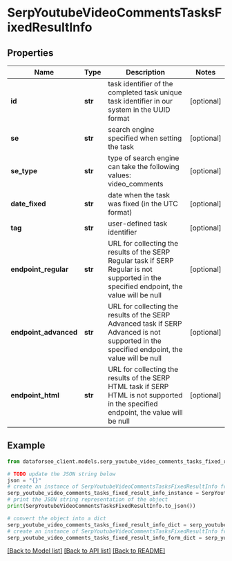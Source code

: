 # SerpYoutubeVideoCommentsTasksFixedResultInfo


## Properties

Name | Type | Description | Notes
------------ | ------------- | ------------- | -------------
**id** | **str** | task identifier of the completed task unique task identifier in our system in the UUID format | [optional] 
**se** | **str** | search engine specified when setting the task | [optional] 
**se_type** | **str** | type of search engine can take the following values: video_comments | [optional] 
**date_fixed** | **str** | date when the task was fixed (in the UTC format) | [optional] 
**tag** | **str** | user-defined task identifier | [optional] 
**endpoint_regular** | **str** | URL for collecting the results of the SERP Regular task if SERP Regular is not supported in the specified endpoint, the value will be null | [optional] 
**endpoint_advanced** | **str** | URL for collecting the results of the SERP Advanced task if SERP Advanced is not supported in the specified endpoint, the value will be null | [optional] 
**endpoint_html** | **str** | URL for collecting the results of the SERP HTML task if SERP HTML is not supported in the specified endpoint, the value will be null | [optional] 

## Example

```python
from dataforseo_client.models.serp_youtube_video_comments_tasks_fixed_result_info import SerpYoutubeVideoCommentsTasksFixedResultInfo

# TODO update the JSON string below
json = "{}"
# create an instance of SerpYoutubeVideoCommentsTasksFixedResultInfo from a JSON string
serp_youtube_video_comments_tasks_fixed_result_info_instance = SerpYoutubeVideoCommentsTasksFixedResultInfo.from_json(json)
# print the JSON string representation of the object
print(SerpYoutubeVideoCommentsTasksFixedResultInfo.to_json())

# convert the object into a dict
serp_youtube_video_comments_tasks_fixed_result_info_dict = serp_youtube_video_comments_tasks_fixed_result_info_instance.to_dict()
# create an instance of SerpYoutubeVideoCommentsTasksFixedResultInfo from a dict
serp_youtube_video_comments_tasks_fixed_result_info_form_dict = serp_youtube_video_comments_tasks_fixed_result_info.from_dict(serp_youtube_video_comments_tasks_fixed_result_info_dict)
```
[[Back to Model list]](../README.md#documentation-for-models) [[Back to API list]](../README.md#documentation-for-api-endpoints) [[Back to README]](../README.md)


